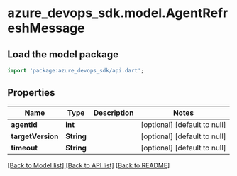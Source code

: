 # azure_devops_sdk.model.AgentRefreshMessage

## Load the model package
```dart
import 'package:azure_devops_sdk/api.dart';
```

## Properties
Name | Type | Description | Notes
------------ | ------------- | ------------- | -------------
**agentId** | **int** |  | [optional] [default to null]
**targetVersion** | **String** |  | [optional] [default to null]
**timeout** | **String** |  | [optional] [default to null]

[[Back to Model list]](../README.md#documentation-for-models) [[Back to API list]](../README.md#documentation-for-api-endpoints) [[Back to README]](../README.md)


